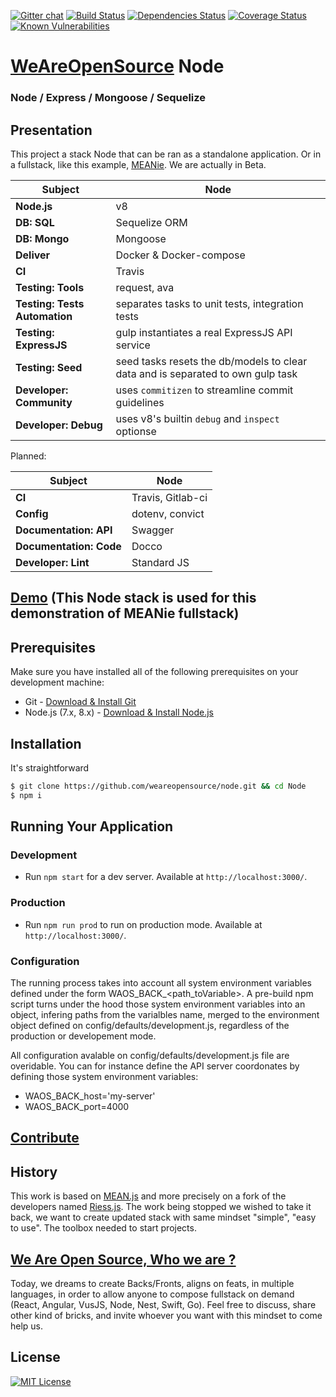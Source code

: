 [![Gitter chat](https://badges.gitter.im/gitterHQ/gitter.png)](https://gitter.im/weareopensource?utm_source=share-link&utm_medium=link&utm_campaign=share-link)
[![Build Status](https://travis-ci.org/weareopensource/node.svg?branch=master)](https://travis-ci.org/weareopensource/node)
[![Dependencies Status](https://david-dm.org/weareopensource/node.svg)](https://david-dm.org/weareopensource/node)
[![Coverage Status](https://coveralls.io/repos/weareopensource/node/badge.svg?branch=master&service=github)](https://coveralls.io/github/weareopensource/node?branch=master)
[![Known Vulnerabilities](https://snyk.io/test/github/weareopensource/node/badge.svg)](https://snyk.io/test/github/weareopensource/node)


# [WeAreOpenSource](https://weareopensource.me) Node

### Node / Express / Mongoose / Sequelize

## Presentation
This project a stack Node that can be ran as a standalone application. Or in a fullstack, like this example, [MEANie](https://github.com/weareopensource/MEANie). We are actually in Beta.

| Subject | Node
| ------- | --------
| **Node.js**  | v8
| **DB: SQL**  | Sequelize ORM
| **DB: Mongo**  | Mongoose
| **Deliver**  | Docker & Docker-compose
| **CI**  | Travis
| **Testing: Tools** | request, ava
| **Testing: Tests Automation** | separates tasks to unit tests, integration tests
| **Testing: ExpressJS** | gulp instantiates a real ExpressJS API service
| **Testing: Seed** | seed tasks resets the db/models to clear data and is separated to own gulp task
| **Developer: Community**  | uses `commitizen` to streamline commit guidelines
| **Developer: Debug**  | uses v8's builtin `debug` and `inspect` optionse

Planned:

| Subject  | Node
| -------  | --------
| **CI**  | Travis, Gitlab-ci
| **Config** | dotenv, convict
| **Documentation: API**  | Swagger
| **Documentation: Code**  | Docco
| **Developer: Lint** | Standard JS

## [Demo](http://meanie.weareopensource.me)  (This Node stack is used for this demonstration of MEANie fullstack)

## Prerequisites
Make sure you have installed all of the following prerequisites on your development machine:
* Git - [Download & Install Git](https://git-scm.com/downloads)
* Node.js (7.x, 8.x) - [Download & Install Node.js](https://nodejs.org/en/download/)

## Installation
It's straightforward
```bash
$ git clone https://github.com/weareopensource/node.git && cd Node
$ npm i
```

## Running Your Application

### Development
* Run `npm start` for a dev server. Available at `http://localhost:3000/`.

### Production
* Run `npm run prod` to run on production mode. Available at `http://localhost:3000/`.

### Configuration
The running process takes into account all system environment variables defined under the form WAOS_BACK_<path_toVariable>. A pre-build npm script turns under the hood those system environment variables into an object, infering paths from the varialbles name, merged to the environment object defined on config/defaults/development.js, regardless of the production or developement mode.

All configuration avalable on config/defaults/development.js file are overidable. You can for instance define the API server coordonates by defining those system environment variables:

-  WAOS_BACK_host='my-server'
-  WAOS_BACK_port=4000

<!--
## Running unit tests
Run `gulp  test:server`
-->

## [Contribute](CONTRIBUTING.md)

## History

This work is based on [MEAN.js](http://meanjs.org) and more precisely on a fork of the developers named [Riess.js](https://github.com/lirantal/Riess.js). The work being stopped we wished to take it back, we want to create updated stack with same mindset "simple", "easy to use". The toolbox needed to start projects.

## [We Are Open Source, Who we are ?](https://weareopensource.me)
Today, we dreams to create Backs/Fronts, aligns on feats, in multiple languages, in order to allow anyone to compose fullstack on demand (React, Angular, VusJS, Node, Nest, Swift, Go).
Feel free to discuss, share other kind of bricks, and invite whoever you want with this mindset to come help us.

## License
[![MIT License](https://img.shields.io/badge/license-MIT-blue.svg?style=flat)](/LICENSE.md)
